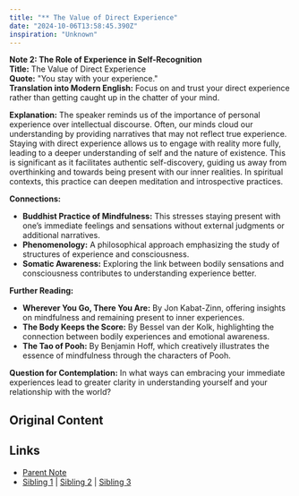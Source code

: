 ```yaml
---
title: "** The Value of Direct Experience"
date: "2024-10-06T13:58:45.390Z"
inspiration: "Unknown"
---
```


  
**Note 2: The Role of Experience in Self-Recognition**  
**Title:** The Value of Direct Experience  
**Quote:** "You stay with your experience."  
**Translation into Modern English:** Focus on and trust your direct experience rather than getting caught up in the chatter of your mind.  

**Explanation:** The speaker reminds us of the importance of personal experience over intellectual discourse. Often, our minds cloud our understanding by providing narratives that may not reflect true experience. Staying with direct experience allows us to engage with reality more fully, leading to a deeper understanding of self and the nature of existence. This is significant as it facilitates authentic self-discovery, guiding us away from overthinking and towards being present with our inner realities. In spiritual contexts, this practice can deepen meditation and introspective practices.

**Connections:**  
- **Buddhist Practice of Mindfulness:** This stresses staying present with one’s immediate feelings and sensations without external judgments or additional narratives.  
- **Phenomenology:** A philosophical approach emphasizing the study of structures of experience and consciousness.  
- **Somatic Awareness:** Exploring the link between bodily sensations and consciousness contributes to understanding experience better.  

**Further Reading:**  
- **Wherever You Go, There You Are:** By Jon Kabat-Zinn, offering insights on mindfulness and remaining present to inner experiences.  
- **The Body Keeps the Score:** By Bessel van der Kolk, highlighting the connection between bodily experiences and emotional awareness.  
- **The Tao of Pooh:** By Benjamin Hoff, which creatively illustrates the essence of mindfulness through the characters of Pooh.  

**Question for Contemplation:** In what ways can embracing your immediate experiences lead to greater clarity in understanding yourself and your relationship with the world?  


## Original Content



## Links

- [Parent Note](/parent-note.md)
- [Sibling 1](/zettel1.md) | [Sibling 2](/zettel2.md) | [Sibling 3](/zettel3.md)
